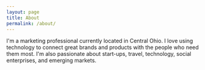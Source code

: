 ```yaml
---
layout: page
title: About
permalink: /about/
---
```


I'm a marketing professional currently located in Central Ohio. I love using technology to connect great brands and products with the people who need them most. I'm also passionate about start-ups, travel, technology, social enterprises, and emerging markets.
